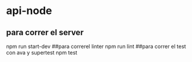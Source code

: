 # api-node

## para correr el server 
npm run start-dev
##para correrel linter
npm run lint
##para correr el test con ava y supertest
npm test
